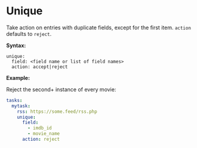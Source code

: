# Unique

Take action on entries with duplicate fields, except for the first item. `action` defaults to `reject`.

**Syntax:**

```code
unique:
  field: <field name or list of field names>
  action: accept|reject
```

**Example:**

Reject the second+ instance of every movie:

```yaml
tasks:
  mytask:
    rss: https://some.feed/rss.php
    unique:
      field:
        - imdb_id
        - movie_name
      action: reject
```
